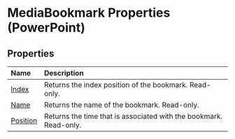 
# MediaBookmark Properties (PowerPoint)

## Properties



|**Name**|**Description**|
|:-----|:-----|
| [Index](2f46c942-1438-21a2-2aeb-1ed0fb0932d3.md)|Returns the index position of the bookmark. Read-only.|
| [Name](af324f2b-5337-6933-5152-ec6f36ec470a.md)|Returns the name of the bookmark. Read-only.|
| [Position](00049167-6b96-f62f-2344-d4189e4c77de.md)|Returns the time that is associated with the bookmark. Read-only.|

